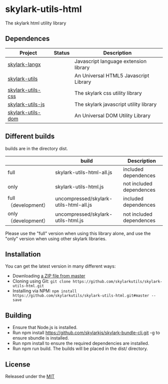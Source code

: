 # skylark-utils-html
The skylark html utility library

## Dependences

| Project                                                      | Status | Description                            |
| ------------------------------------------------------------ | ------ | -------------------------------------- |
| [skylark-langx](https://github.com/skylarklangx/skylark-langx) |        | Javascript language extension library  |
| [skylark-utils](https://github.com/skylarkutils/skylark-utils) |        | An Universal HTML5 Javascript Library  |
| [skylark-utils-css](https://github.com/skylarkutils/skylark-utils-css) |        | The skylark css utility library        |
| [skylark-utils-js](https://github.com/skylarkutils/skylark-utils-js) |        | The skylark javascript utility library |
| [skylark-utils-dom](https://github.com/skylarkutils/skylark-utils-dom) |        | An Universal DOM Utility Library       |

## Different builds

builds are in the directory dist.

|                      | build                                  | Description              |
| -------------------- | -------------------------------------- | ------------------------ |
| full                 | skylark-utils-html-all.js              | included dependences     |
| only                 | skylark-utils-html.js                  | not included dependences |
| full （development） | uncompressed/skylark-utils-html-all.js | included dependences     |
| only （development） | uncompressed/skylark-utils-html.js     | not included dependences |

Please use the "full" version when using this library alone, and use the "only" version when using other skylark libraries.

## Installation

You can get the latest version in many different ways:

- Downloading [a ZIP file from master](https://github.com/skylarkutils/skylark-utils-html/archive/master.zip)
- Cloning using Git: `git clone https://github.com/skylarkutils/skylark-utils-html.git`
- Installing via NPM: `npm install https://github.com/skylarkutils/skylark-utils-html.git#master --save`

## Building 

- Ensure that Node.js is installed.
- Run npm install https://github.com/skylarkjs/skylark-bundle-cli.git -g to ensure sbundle is installed.
- Run npm install to ensure the required dependencies are installed.
- Run npm run build. The builds will be placed in the dist/ directory.

## License

Released under the [MIT](http://opensource.org/licenses/MIT)